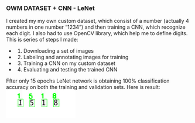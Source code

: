 ### OWM DATASET + CNN - LeNet

I created my my own custom dataset, which consist of a number (actually 4 numbers in one number “1234”)  and then training a CNN, which recognize each digit. I also had to use OpenCV library, which help me to define digits. This is series of steps I made:
- 1. Downloading a set of images
- 2. Labeling and annotating images for training 
- 3. Training a CNN on my custom dataset
- 4. Evaluating and testing the trained CNN

Ffter only 15 epochs LeNet network is obtaining 100% classification accuracy on both the training and validation sets.
Here is result:
![image_1518](image_1518.png)
